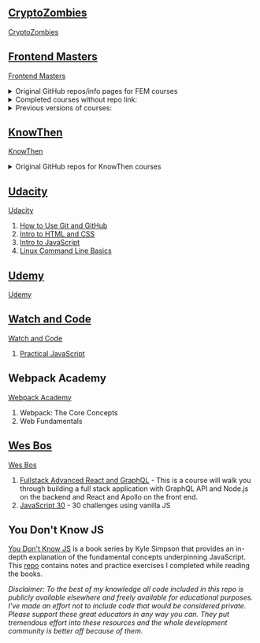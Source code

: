 

## [CryptoZombies](./Cryptozombies)

[CryptoZombies](https://cryptozombies.io/)

## [Frontend Masters](./Frontend_Masters)

[Frontend Masters](https://frontendmasters.com/)

<details>
  <summary>Original GitHub repos/info pages for FEM courses</summary>

  1. [Building Awesomer Apps with Angular](https://github.com/onehungrymind/angular-rest-app) - Lukas Ruebbelke
  1. [Build Cross-Platform Desktop Apps with Electron](https://gist.github.com/stevekinney/4cc5c61e827c00dbea55409f26d1da02) - Steve Kinney
  1. [Choosing a JavaScript Framework](https://github.com/btholt/jsmvc-pres) - Brian Holt
  1. [Complete Intro to React, v4)](https://github.com/btholt/complete-intro-to-react-v4) - Brian Holt
  1. [CSS Grids and Flexbox in Responsive Web](https://github.com/jen4web/fem-layout/) - Jen Kramer
  1. [Debugging and Fixing Common JavaScript Errors](https://github.com/toddhgardner/getRANTR) - Todd Gardner
  1. [Design for Developers](https://github.com/sdras/design-for-developers/blob/master/slides-pdf/Des4Dev2.pdf) - Sarah Drasner
  1. [ES6: The Right Parts](https://frontendmasters.com/assets/resources/kylesimpson/getify-es6-workshop.zip) - Kyle Simpson
  1. [Four Semesters of Computer Science in 5 Hours](https://github.com/btholt/four-semesters-of-cs) - Brian Holt
  1. [Intermediate React](https://github.com/btholt/complete-intro-to-react-v4/) - Brian Holt
  1. [Introduction to Elm, v2](https://github.com/rtfeldman/elm-0.19-workshop/tree/master/intro) - Richard Feldman
  1. [Introduction to GraphQL](https://github.com/FrontendMasters/intro-to-graphql) - Scott Moss
  1. [Introduction to Vue.js](https://github.com/sdras/intro-to-vue) - Sarah Drasner
  1. [Mastering Chrome Developer Tools, v2](https://github.com/jkup/mastering-chrome-devtools) - Jon Kuperman
  1. [Modern Search Engine Optimization (SEO)](https://github.com/mike-works/modern-seo) - Mike North
  1. [SVG Essentials & Animation, v2](https://github.com/sdras/svg-workshop) - Sarah Drasner
  1. [TypeScript 3 Fundamentals, v2](https://github.com/mike-works/typescript-fundamentals) - Mike North
  1. [Visual Studio Code](https://github.com/mike-works/vscode-fundamentals) - Mike North
  1. [Webpack 4 Fundamentals](https://github.com/TheLarkInn/webpack-workshop-2018) - Sean Larkin
</details>


<details>
  <summary>Completed courses without repo link:</summary>

  1. [Complete Introduction to Web Development, v2](https://btholt.github.io/intro-to-web-dev-v2/) - Brian Holt
  1. CSS in-Depth, v2 - Estelle Weyl
  1. Deep JavaScript Foundations, v3 - Kyle Simpson
  1. Functional-Light JavaScript, v2 - Kyle Simpson
  1. [Full Stack for Front End Engineers](https://docs.google.com/presentation/d/1FPpbZ919vt8e1k2EGPd7BKhDlHao79ykvYLfDcMOsMo/edit#slide=id.p) - Jem Young
  1. Introduction to JavaScript Programming - Kyle Simpson
  1. [JavaScript: From Fundamentals to Functional JS, v2](https://slides.com/bgando/f2f-final-day-1#/) - Bianca Gandolfo
  1. [JavaScript: The Hard Parts](https://frontendmasters.com/assets/resources/willsentance/js-the-hard-parts.pdf) - Will Sentance
  1. [JavaScript: The New Hard Parts](https://static.frontendmasters.com/resources/2018-05-23-javascript-new-hard-parts/new-hard-parts-slides.pdf) - Will Sentance
  1. The Good Parts of JavaScript and the Web - Douglas Crockford
</details>

<details>
  <summary>Previous versions of courses:</summary>

  1. [Complete Intro to React, v3 (feat. Redux, Router & Flow)](https://github.com/btholt/complete-intro-to-react) - Brian Holt
  1. Deep JavaScript Foundations - Kyle Simpson
  1. [Introduction to Web Development, v1](https://docs.google.com/presentation/d/1KeWOWSM28qYI1mtkuHkY2vB2UUhwNkg7sq_LPqfYXKs/edit#slide=id.g3902e45b2_083) - Nina Zakharenko & Brian Holt
  1. [JavaScript: From Fundamentals to Functional JS, v1](https://slides.com/bgando/obj-arr-func#/) - Bianca Gandolfo
  1. [Mastering Chrome Developer Tools, v1](https://github.com/jkup/mastering-chrome-devtools) - Jon Kuperman
</details>

## [KnowThen](./KnowThen)

[KnowThen](https://courses.knowthen.com/courses/)

<details>
  <summary>Original GitHub repos for KnowThen courses</summary>
  
  1. [Elm For Beginners](https://github.com/knowthen/elm)
</details>

## [Udacity](./Udacity)

[Udacity](https://www.udacity.com/)

1. [How to Use Git and GitHub](https://www.udacity.com/course/how-to-use-git-and-github--ud775)
1. [Intro to HTML and CSS](https://www.udacity.com/course/intro-to-html-and-css--ud001)
1. [Intro to JavaScript](https://www.udacity.com/course/intro-to-javascript--ud803)
1. [Linux Command Line Basics](https://www.udacity.com/course/linux-command-line-basics--ud595)

## [Udemy](./Udemy)

[Udemy](https://www.udemy.com/)

## [Watch and Code](./Watch_And_Code)

[Watch and Code](https://watchandcode.com/)

1. [Practical JavaScript](https://watchandcode.com/p/practical-javascript)

## Webpack Academy 

[Webpack Academy](https://webpack.academy/courses)

1. Webpack: The Core Concepts
1. Web Fundamentals

## [Wes Bos](./Wes_Bos)

[Wes Bos](https://wesbos.com/)

1. [Fullstack Advanced React and GraphQL](https://advancedreact.com/) - This is a course will walk you through building a full stack application with GraphQL API and Node.js on the backend and React and Apollo on the front end.
1. [JavaScript 30](https://javascript30.com/) - 30 challenges using vanilla JS

## You Don't Know JS

[You Don't Know JS](https://github.com/getify/You-Dont-Know-JS) is a book series by Kyle Simpson that provides an in-depth explanation of the fundamental concepts underpinning JavaScript. This [repo](./You_Don't_Know_JS) contains notes and practice exercises I completed while reading the books.

_Disclaimer: To the best of my knowledge all code included in this repo is publicly available elsewhere and freely available for educational purposes. I've made an effort not to include code that would be considered private. Please support these great educators in any way you can. They put tremendous effort into these resources and the whole development community is better off because of them._